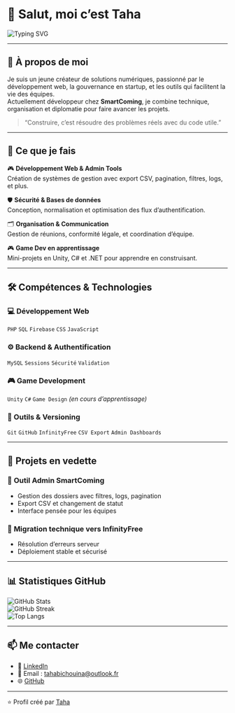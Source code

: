 # 👋 Salut, moi c’est Taha

![Typing SVG](https://readme-typing-svg.demolab.com?font=Fira+Code&size=22&pause=1000&color=00B2FF&width=435&lines=Développeur+Web+chez+SmartComing;Passionné+par+les+outils+utiles+et+la+gouvernance+tech;Toujours+en+quête+de+solutions+pratiques+et+inclusives)

---

## 🎨 À propos de moi

Je suis un jeune créateur de solutions numériques, passionné par le développement web, la gouvernance en startup, et les outils qui facilitent la vie des équipes.  
Actuellement développeur chez **SmartComing**, je combine technique, organisation et diplomatie pour faire avancer les projets.

> “Construire, c’est résoudre des problèmes réels avec du code utile.”

---

## 🧠 Ce que je fais

🎮 **Développement Web & Admin Tools**  
Création de systèmes de gestion avec export CSV, pagination, filtres, logs, et plus.

🛡️ **Sécurité & Bases de données**  
Conception, normalisation et optimisation des flux d’authentification.

🗂️ **Organisation & Communication**  
Gestion de réunions, conformité légale, et coordination d’équipe.

🎮 **Game Dev en apprentissage**  
Mini-projets en Unity, C# et .NET pour apprendre en construisant.

---

## 🛠️ Compétences & Technologies

### 💻 Développement Web  
`PHP` `SQL` `Firebase` `CSS` `JavaScript`

### ⚙️ Backend & Authentification  
`MySQL` `Sessions` `Sécurité` `Validation`

### 🎮 Game Development  
`Unity` `C#` `Game Design` *(en cours d’apprentissage)*

### 🧰 Outils & Versioning  
`Git` `GitHub` `InfinityFree` `CSV Export` `Admin Dashboards`

---

## 🚀 Projets en vedette

### 🎯 **Outil Admin SmartComing**  
- Gestion des dossiers avec filtres, logs, pagination  
- Export CSV et changement de statut  
- Interface pensée pour les équipes

### 🔧 **Migration technique vers InfinityFree**  
- Résolution d’erreurs serveur  
- Déploiement stable et sécurisé

---

## 📊 Statistiques GitHub

![GitHub Stats](https://github-readme-stats.vercel.app/api?username=tahabicho&show_icons=true&theme=radical)  
![GitHub Streak](https://github-readme-streak-stats.herokuapp.com/?user=tahabicho&theme=radical)  
![Top Langs](https://github-readme-stats.vercel.app/api/top-langs/?username=tahabicho&layout=compact&theme=radical)

---

## 📫 Me contacter

- 💼 [LinkedIn](https://www.linkedin.com/in/tahabicho) 
- 📧 Email : tahabichouina@outlook.fr
- 🌐 [GitHub](https://github.com/taha-bichouina)

---

⭐ Profil créé par [Taha](https://github.com/taha-bichouina)
